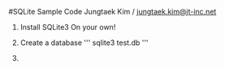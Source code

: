 #SQLite Sample Code
Jungtaek Kim / jungtaek.kim@jt-inc.net

1. Install SQLite3
	On your own!

2. Create a database
'''
sqlite3 test.db
'''

3. 
